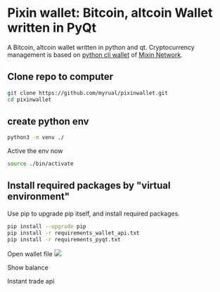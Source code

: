 # Pixin wallet: Bitcoin, altcoin Wallet written in PyQt

A Bitcoin, altcoin wallet written in python and qt. Cryptocurrency management is based on [python cli wallet](https://github.com/myrual/bitcoin-cli-wallet-python) of [Mixin Network](https://mixin.one).


## Clone repo to computer
```bash
git clone https://github.com/myrual/pixinwallet.git 
cd pixinwallet
```

## create python env

```bash
python3 -m venv ./
```

Active the env now
```bash
source ./bin/activate
```

## Install required packages by "virtual environment"

Use pip to upgrade pip itself, and install required packages.
```bash
pip install --upgrade pip
pip install -r requirements_wallet_api.txt
pip install -r requirements_pyqt.txt
```

Open wallet file
![](https://github.com/myrual/pixinwallet/raw/master/open_wallet_file.png)

Show balance
![]()

Instant trade api
![]()
